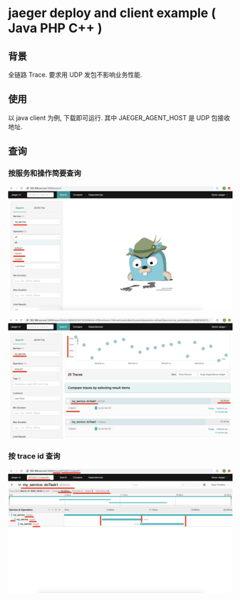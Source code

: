 # jaeger deploy and client example ( Java PHP C++ )

## 背景

全链路 Trace. 要求用 UDP 发包不影响业务性能.

## 使用

以 java client 为例, 下载即可运行. 其中 JAEGER_AGENT_HOST 是 UDP 包接收地址.

## 查询


### 按服务和操作简要查询


![按服务和操作查询](https://github.com/11061055/jaeger_client_example/blob/master/img/total.png)


![按服务和操作查询](https://github.com/11061055/jaeger_client_example/blob/master/img/task1_total.png)


### 按 trace id 查询

![按服务和操作查询](https://github.com/11061055/jaeger_client_example/blob/master/img/task1_detail.png)

